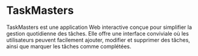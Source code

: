 # TaskMasters
TaskMasters est une application Web interactive conçue pour simplifier la gestion quotidienne des tâches. Elle offre une interface conviviale où les utilisateurs peuvent facilement ajouter, modifier et supprimer des tâches, ainsi que marquer les tâches comme complétées.
